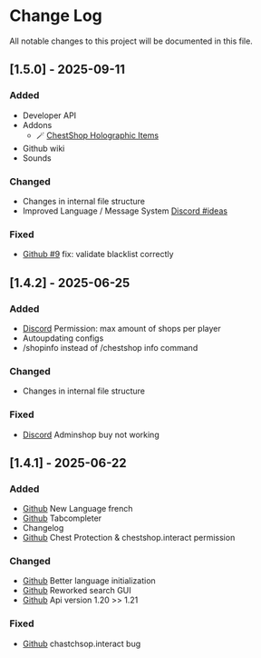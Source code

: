 
# Change Log
All notable changes to this project will be documented in this file.

## [1.5.0] - 2025-09-11

### Added
- Developer API
- Addons
  - 🪄 [ChestShop Holographic Items](https://github.com/acranum/ChestShop-addons)
- Github wiki
- Sounds

### Changed
- Changes in internal file structure
- Improved Language / Message System [Discord #ideas](https://discord.com/channels/1385269992265875577/1397571567373910181/1397571567373910181)

### Fixed
- [Github #9](https://github.com/acranum/ChestShop/pull/9)
  fix: validate blacklist correctly

## [1.4.2] - 2025-06-25

### Added
- [Discord](https://discord.com/channels/1385269992265875577/1386753724390707574)
  Permission: max amount of shops per player
- Autoupdating configs
- /shopinfo instead of /chestshop info command 

### Changed
- Changes in internal file structure

### Fixed
- [Discord](https://discord.com/channels/1385269992265875577/1387201627534135338/1387201923148415058)
Adminshop buy not working

## [1.4.1] - 2025-06-22

### Added
- [Github](https://github.com/acranum/ChestShop/commit/d82c3163b9731cfe2d30891aa3d666effba08508)
  New Language french
- [Github](https://github.com/acranum/ChestShop/commit/031d401847d3f970f399acd5c4676e7b3c030ec3)
  Tabcompleter
- Changelog
- [Github](https://github.com/acranum/ChestShop/commit/1437e523c3c7dd3b8f03333d0a23b15676f13178)
  Chest Protection & chestshop.interact permission

### Changed
- [Github](https://github.com/acranum/ChestShop/commit/d82c3163b9731cfe2d30891aa3d666effba08508)
  Better language initialization
- [Github](https://github.com/acranum/ChestShop/commit/cdf631525739114d777be9834ed3cf38c2c4cce2)
  Reworked search GUI
- [Github](https://github.com/acranum/ChestShop/commit/d776e0ead2cd1c421a41a44a1bba9381d2458ad8)
  Api version 1.20 >> 1.21

### Fixed
- [Github](https://github.com/acranum/ChestShop/commit/d82c3163b9731cfe2d30891aa3d666effba08508)
  chastchsop.interact bug